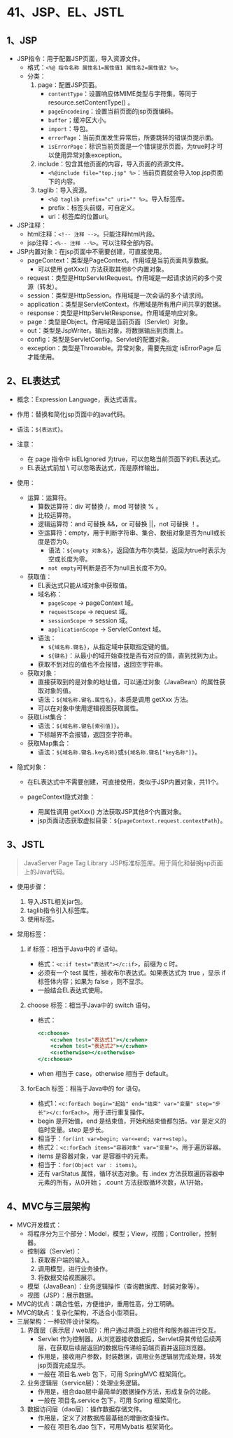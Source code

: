 # 41、JSP、EL、JSTL

## 1、JSP

- JSP指令：用于配置JSP页面，导入资源文件。
  - 格式：`<%@ 指令名称 属性名1=属性值1 属性名2=属性值2 %>`。
  - 分类：
    1. page：配置JSP页面。
       - `contentType`：设置响应体MIME类型与字符集，等同于 resource.setContentType() 。
       - `pageEncodeing`：设置当前页面的jsp页面编码。
       - `buffer`；缓冲区大小。
       - `import`：导包。
       - `errorPage`：当前页面发生异常后，所要跳转的错误页提示面。
       - `isErrorPage`：标识当前页面是一个错误提示页面，为true时才可以使用异常对象exception。
    2. include：包含其他页面的内容，导入页面的资源文件。
       - `<%@include file="top.jsp" %>`：当前页面就会导入top.jsp页面下的内容。
    3. taglib：导入资源。
       - `<%@ taglib prefix="c" uri="" %>`。导入标签库。
       - prefix：标签头前缀，可自定义。
       - uri：标签库的位置uri。
- JSP注释：
  - html注释：`<!-- 注释 -->`。只能注释html片段。
  - jsp注释：`<%-- 注释 --%>`。可以注释全部内容。
- JSP内置对象：在jsp页面中不需要创建，可直接使用。
  - pageContext：类型是PageContext。作用域是当前页面共享数据。
    - 可以使用 getXxx() 方法获取其他8个内置对象。
  - request：类型是HttpServletRequest。作用域是一起请求访问的多个资源（转发）。
  - session：类型是HttpSession。作用域是一次会话的多个请求间。
  - application：类型是ServletContext。作用域是所有用户间共享的数据。
  - response：类型是HttpServletResponse。作用域是响应对象。
  - page：类型是Object。作用域是当前页面（Servlet）对象。
  - out：类型是JspWriter。输出对象，将数据输出到页面上。
  - config：类型是ServletConfig。Servlet的配置对象。
  - exception：类型是Throwable。异常对象，需要先指定 isErrorPage 后才能使用。

## 2、EL表达式

- 概念：Expression Language，表达式语言。

- 作用：替换和简化jsp页面中的java代码。

- 语法：`${表达式}`。

- 注意：

  - 在 page 指令中 isELIgnored 为true，可以忽略当前页面下的EL表达式。
  - EL表达式前加 \\ 可以忽略表达式，而是原样输出。

- 使用：

  - 运算：运算符。
    - 算数运算符：div 可替换 /，mod 可替换 % 。
    - 比较运算符。
    - 逻辑运算符：and 可替换 &&，or 可替换 ||，not 可替换 ！。
    - 空运算符：empty，用于判断字符串、集合、数组对象是否为null或长度是否为0。
      - 语法：`${empty 对象名}`，返回值为布尔类型，返回为true时表示为空或长度为零。
      - `not empty`可判断是否不为null且长度不为0。
  - 获取值：
    - EL表达式只能从域对象中获取值。
    - 域名称：
      - `pageScope` -> pageContext 域。
      - `requestScope` -> request 域。
      - `sessionScope` -> session 域。
      - `applicationScope` -> ServletContext 域。
    - 语法：
      - `${域名称.键名}`，从指定域中获取指定键的值。
      - `${键名}`：从最小的域开始查找是否有对应的值，直到找到为止。
    - 获取不到对应的值也不会报错，返回空字符串。
  - 获取对象：
    - 直接获取到的是对象的地址值，可以通过对象（JavaBean）的属性获取对象的值。
    - 语法：`${域名称.键名.属性名}`，本质是调用 getXxx 方法。
    - 可以在对象中使用逻辑视图获取属性。
  - 获取List集合：
    - 语法：`${域名称.键名[索引值]}`。
    - 下标越界不会报错，返回空字符串。
  - 获取Map集合：
    - 语法：`${域名称.键名.key名称}`或`${域名称.键名["key名称"]}`。

- 隐式对象：

  - 在EL表达式中不需要创建，可直接使用，类似于JSP内置对象，共11个。

  - pageContext隐式对象：
    - 用属性调用 getXxx() 方法获取JSP其他8个内置对象。
    - jsp页面动态获取虚拟目录：`${pageContext.request.contextPath}`。

## 3、JSTL

> JavaServer Page Tag Library :JSP标准标签库。用于简化和替换jsp页面上的Java代码。

- 使用步骤：

  1. 导入JSTL相关jar包。
  2. taglib指令引入标签库。
  3. 使用标签。

- 常用标签：

  1. if 标签：相当于Java中的 if 语句。

     - 格式：`<c:if test="表达式"></c:if>`，前缀为 c 时。
     - 必须有一个 test 属性，接收布尔表达式。如果表达式为 true ，显示 if 标签体内容；如果为 false ，则不显示。
     - 一般结合EL表达式使用。

  2. choose 标签：相当于Java中的 switch 语句。

     - 格式：

       ```jsp
       <c:choose>
           <c:when test="表达式1"></c:when>
           <c:when test="表达式2"></c:when>
           <c:otherwise></c:otherwise>
       </c:choose>
       ```

     - when 相当于 case，otherwise 相当于 default。

  3. forEach 标签：相当于Java中的 for 语句。

     - 格式1：`<c:forEach begin="起始" end="结束" var="变量" step="步长"></c:forEach>`。用于进行重复操作。
     - begin 是开始值，end 是结束值，开始和结束值都包括。var 是定义的临时变量。step 是步长。
     - 相当于：`for(int var=begin; var<=end; var+=step)`。
     - 格式2：`<c:forEach items="容器对象" var="变量">`。用于遍历容器。
     - items 是容器对象，var 是容器中的元素。
     - 相当于：`for(Object var : items)`。
     - 还有 varStatus 属性，循环状态对象。有 .index 方法获取遍历容器中元素的所有，从0开始； .count 方法获取循环次数，从1开始。

## 4、MVC与三层架构

- MVC开发模式：
  - 将程序分为三个部分：Model，模型；View，视图；Controller，控制器。
  - 控制器（Servlet）：
    1. 获取客户端的输入。
    2. 调用模型，进行业务操作。
    3. 将数据交给视图展示。
  - 模型（JavaBean）：业务逻辑操作（查询数据库、封装对象等）。
  - 视图（JSP）：展示数据。
- MVC的优点：耦合性低，方便维护，重用性高，分工明确。
- MVC的缺点：复杂化架构，不适合小型项目。
- 三层架构：一种软件设计架构。
  1. 界面层（表示层 / web层）：用户通过界面上的组件和服务器进行交互。
     - Servlet 作为控制器。从浏览器接收数据后，Servlet将其传给后续两层，在获取后续层返回的数据后传递给前端页面并返回浏览器。
     - 作用是，接收用户参数，封装数据，调用业务逻辑层完成处理，转发jsp页面完成显示。
     - 一般在 项目名.web 包下，可用 SpringMVC 框架简化。
  2. 业务逻辑层（service层）：处理业务逻辑。
     - 作用是，组合dao层中最简单的数据操作方法，形成复杂的功能。
     - 一般在 项目名.service 包下，可用 Spring 框架简化。
  3. 数据访问层（dao层）：操作数据存储文件。
     - 作用是，定义了对数据库最基础的增删改查操作。
     - 一般在 项目名.dao 包下，可用Mybatis 框架简化。






